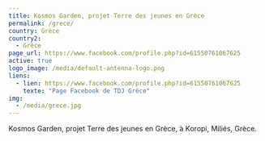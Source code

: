 ```yaml
---
title: Kosmos Garden, projet Terre des jeunes en Grèce
permalink: /grece/
country: Grèce
country2:
  - Grèce
page_url: https://www.facebook.com/profile.php?id=61550761067625
active: true
logo_image: /media/default-antenna-logo.png
liens:
  - lien: https://www.facebook.com/profile.php?id=61550761067625
    texte: "Page Facebook de TDJ Grèce"
img:
  - /media/grece.jpg
---
```

Kosmos Garden, projet Terre des jeunes en Grèce, à Koropi, Miliés, Grèce.
